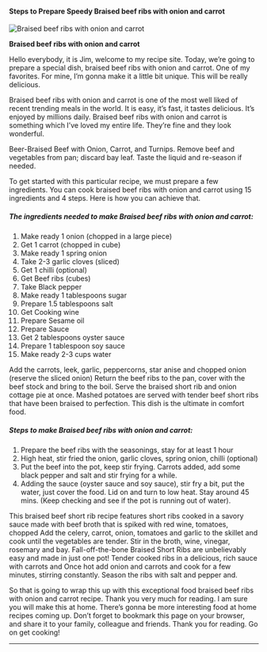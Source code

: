             

#### Steps to Prepare Speedy Braised beef ribs with onion and carrot

![Braised beef ribs with onion and carrot](https://img-global.cpcdn.com/recipes/16fe06da60126f10/751x532cq70/braised-beef-ribs-with-onion-and-carrot-recipe-main-photo.jpg)

**Braised beef ribs with onion and carrot**

Hello everybody, it is Jim, welcome to my recipe site. Today, we’re going to prepare a special dish, braised beef ribs with onion and carrot. One of my favorites. For mine, I’m gonna make it a little bit unique. This will be really delicious.

Braised beef ribs with onion and carrot is one of the most well liked of recent trending meals in the world. It is easy, it’s fast, it tastes delicious. It’s enjoyed by millions daily. Braised beef ribs with onion and carrot is something which I’ve loved my entire life. They’re fine and they look wonderful.

Beer-Braised Beef with Onion, Carrot, and Turnips. Remove beef and vegetables from pan; discard bay leaf. Taste the liquid and re-season if needed.

To get started with this particular recipe, we must prepare a few ingredients. You can cook braised beef ribs with onion and carrot using 15 ingredients and 4 steps. Here is how you can achieve that.

##### The ingredients needed to make Braised beef ribs with onion and carrot:

1.  Make ready 1 onion (chopped in a large piece)
2.  Get 1 carrot (chopped in cube)
3.  Make ready 1 spring onion
4.  Take 2-3 garlic cloves (sliced)
5.  Get 1 chilli (optional)
6.  Get Beef ribs (cubes)
7.  Take Black pepper
8.  Make ready 1 tablespoons sugar
9.  Prepare 1.5 tablespoons salt
10.  Get Cooking wine
11.  Prepare Sesame oil
12.  Prepare Sauce
13.  Get 2 tablespoons oyster sauce
14.  Prepare 1 tablespoon soy sauce
15.  Make ready 2-3 cups water

Add the carrots, leek, garlic, peppercorns, star anise and chopped onion (reserve the sliced onion) Return the beef ribs to the pan, cover with the beef stock and bring to the boil. Serve the braised short rib and onion cottage pie at once. Mashed potatoes are served with tender beef short ribs that have been braised to perfection. This dish is the ultimate in comfort food.

##### Steps to make Braised beef ribs with onion and carrot:

1.  Prepare the beef ribs with the seasonings, stay for at least 1 hour
2.  High heat, stir fried the onion, garlic cloves, spring onion, chilli (optional)
3.  Put the beef into the pot, keep stir frying. Carrots added, add some black pepper and salt and stir frying for a while.
4.  Adding the sauce (oyster sauce and soy sauce), stir fry a bit, put the water, just cover the food. Lid on and turn to low heat. Stay around 45 mins. (Keep checking and see if the pot is running out of water).

This braised beef short rib recipe features short ribs cooked in a savory sauce made with beef broth that is spiked with red wine, tomatoes, chopped Add the celery, carrot, onion, tomatoes and garlic to the skillet and cook until the vegetables are tender. Stir in the broth, wine, vinegar, rosemary and bay. Fall-off-the-bone Braised Short Ribs are unbelievably easy and made in just one pot! Tender cooked ribs in a delicious, rich sauce with carrots and Once hot add onion and carrots and cook for a few minutes, stirring constantly. Season the ribs with salt and pepper and.

So that is going to wrap this up with this exceptional food braised beef ribs with onion and carrot recipe. Thank you very much for reading. I am sure you will make this at home. There’s gonna be more interesting food at home recipes coming up. Don’t forget to bookmark this page on your browser, and share it to your family, colleague and friends. Thank you for reading. Go on get cooking!

* * *